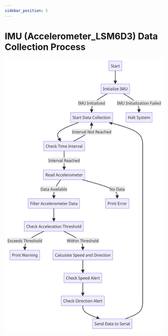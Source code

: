 ```yaml
---
sidebar_position: 5
---
```


# IMU (Accelerometer_LSM6D3) Data Collection Process

![Accelerometer IoT Diagram](img/Accelerometer_Iot_4.png)


